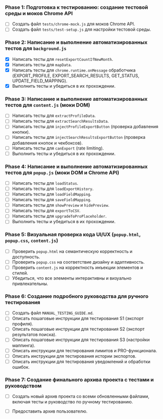 ### Phase 1: Подготовка к тестированию: создание тестовой среды и моков Chrome API
- [ ] Создать файл `tests/chrome-mock.js` для моков Chrome API.
- [ ] Создать файл `tests/test-setup.js` для настройки тестовой среды.

### Phase 2: Написание и выполнение автоматизированных тестов для `background.js`
- [x] Написать тесты для `resetExportCountIfNewMonth`.
- [x] Написать тесты для `mapData`.
- [x] Написать тесты для `chrome.runtime.onMessage` обработчика (EXPORT_PROFILE, EXPORT_SEARCH_RESULTS, GET_STATUS, UPDATE_FIELD_MAPPING).
- [x] Выполнить тесты и убедиться в их прохождении.

### Phase 3: Написание и выполнение автоматизированных тестов для `content.js` (моки DOM)
- [ ] Написать тесты для `extractProfileData`.
- [ ] Написать тесты для `extractSearchResultsData`.
- [ ] Написать тесты для `injectProfileExportButton` (проверка добавления кнопки).
- [ ] Написать тесты для `injectSearchResultsExportButton` (проверка добавления кнопок и чекбоксов).
- [ ] Написать тесты для `canExport` (rate limiting).
- [ ] Выполнить тесты и убедиться в их прохождении.

### Phase 4: Написание и выполнение автоматизированных тестов для `popup.js` (моки DOM и Chrome API)
- [ ] Написать тесты для `loadStatus`.
- [ ] Написать тесты для `loadExportHistory`.
- [ ] Написать тесты для `loadFieldMapping`.
- [ ] Написать тесты для `saveFieldMapping`.
- [ ] Написать тесты для `showPreview` и `hidePreview`.
- [ ] Написать тесты для `exportToCSV`.
- [ ] Написать тесты для `upgradeToProPlaceholder`.
- [ ] Выполнить тесты и убедиться в их прохождении.

### Phase 5: Визуальная проверка кода UI/UX (`popup.html`, `popup.css`, `content.js`)
- [ ] Проверить `popup.html` на семантическую корректность и доступность.
- [ ] Проверить `popup.css` на соответствие дизайну и адаптивность.
- [ ] Проверить `content.js` на корректность инъекции элементов и стилей.
- [ ] Убедиться, что все элементы интерактивны и визуально привлекательны.

### Phase 6: Создание подробного руководства для ручного тестирования
- [ ] Создать файл `MANUAL_TESTING_GUIDE.md`.
- [ ] Описать пошаговые инструкции для тестирования S1 (экспорт профиля).
- [ ] Описать пошаговые инструкции для тестирования S2 (экспорт результатов поиска).
- [ ] Описать пошаговые инструкции для тестирования S3 (настройки маппинга).
- [ ] Описать инструкции для тестирования лимитов и PRO-функционала.
- [ ] Описать инструкции для тестирования истории экспортов.
- [ ] Описать инструкции для тестирования уведомлений и обработки ошибок.

### Phase 7: Создание финального архива проекта с тестами и руководством
- [ ] Создать новый архив проекта со всеми обновленными файлами, включая тесты и руководство по ручному тестированию.
- [ ] Предоставить архив пользователю.


